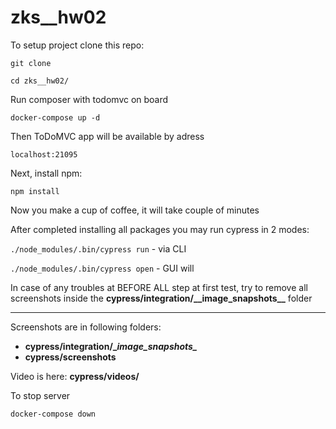 # zks__hw02


To setup project clone this repo:

```git clone```

```cd zks__hw02/```

Run composer with todomvc on board 

```docker-compose up -d```



Then ToDoMVC app will be available by adress

```localhost:21095```
 
Next, install npm:

```npm install```

Now you make a cup of coffee, it will take couple of minutes

After completed installing all packages you may run cypress in 2 modes:
 
```./node_modules/.bin/cypress run``` - via CLI

```./node_modules/.bin/cypress open``` - GUI will
 
 In case of any troubles at BEFORE ALL step at first test, try to remove all screenshots inside the **cypress/integration/\_\_image_snapshots\_\_** folder
_______________
Screenshots are in following folders:

- **cypress/integration/\__image_snapshots\__**
- **cypress/screenshots**

Video is here:
**cypress/videos/**


To stop server

```docker-compose down```

